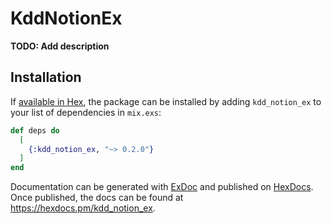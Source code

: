 # KddNotionEx

**TODO: Add description**

## Installation

If [available in Hex](https://hex.pm/docs/publish), the package can be installed
by adding `kdd_notion_ex` to your list of dependencies in `mix.exs`:

```elixir
def deps do
  [
    {:kdd_notion_ex, "~> 0.2.0"}
  ]
end
```

Documentation can be generated with [ExDoc](https://github.com/elixir-lang/ex_doc)
and published on [HexDocs](https://hexdocs.pm). Once published, the docs can
be found at <https://hexdocs.pm/kdd_notion_ex>.

